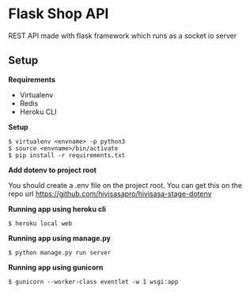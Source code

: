 # Flask Shop API

REST API made with flask framework which runs as a socket io server

## Setup

**Requirements**

* Virtualenv
* Redis
* Heroku CLI


**Setup**

    $ virtualenv <envname> -p python3
    $ source <envname>/bin/activate
    $ pip install -r requirements.txt

**Add dotenv to project root**

You should create a .env file on the project root. You can get this on the repo url https://github.com/hivisasapro/hivisasa-stage-dotenv

**Running app using heroku cli**

    $ heroku local web
    
**Running app using manage.py**

    $ python manage.py run server

**Running app using gunicorn**

    $ gunicorn --worker-class eventlet -w 1 wsgi:app

